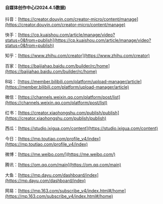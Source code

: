 #### 自媒体创作中心(2024.4.5数据)

抖音：[https://creator.douyin.com/creator-micro/content/manage](https://creator.douyin.com/creator-micro/content/manage)

快手：[https://cp.kuaishou.com/article/manage/video?status=0&from=publish](https://cp.kuaishou.com/article/manage/video?status=0&from=publish)

知乎：[https://www.zhihu.com/creator](https://www.zhihu.com/creator)

百家：[https://baijiahao.baidu.com/builder/rc/home](https://baijiahao.baidu.com/builder/rc/home)

B站： [https://member.bilibili.com/platform/upload-manager/article](https://member.bilibili.com/platform/upload-manager/article)

微信：[https://channels.weixin.qq.com/platform/post/list](https://channels.weixin.qq.com/platform/post/list)

红书：[https://creator.xiaohongshu.com/publish/publish](https://creator.xiaohongshu.com/publish/publish)

西瓜：[https://studio.ixigua.com/content](https://studio.ixigua.com/content)

今日：[https://mp.toutiao.com/profile_v4/index](https://mp.toutiao.com/profile_v4/index)

微博：[https://me.weibo.com/](https://me.weibo.com/)

腾讯：[https://om.qq.com/main](https://om.qq.com/main)

大鱼：[https://mp.dayu.com/dashboard/index](https://mp.dayu.com/dashboard/index)

网易：[https://mp.163.com/subscribe_v4/index.html#/home](https://mp.163.com/subscribe_v4/index.html#/home)

